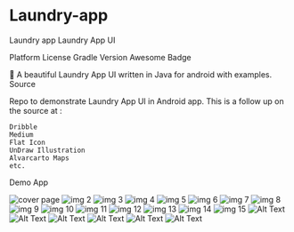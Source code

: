 # Laundry-app
Laundry app
Laundry App UI

Platform License Gradle Version Awesome Badge

🛁 A beautiful Laundry App UI written in Java for android with examples.
Source

Repo to demonstrate Laundry App UI in Android app. This is a follow up on the source at :

    Dribble
    Medium
    Flat Icon
    UnDraw Illustration
    Alvarcarto Maps
    etc.

Demo App

<img src="https://i.imgur.com/EMFsL6f.png" alt="cover page"> <img src="https://i.imgur.com/OfFdeWj.png" alt="img 2"> <img src="https://i.imgur.com/jkjolNg.png" alt="img 3"> <img src="https://i.imgur.com/f4PhePL.png" alt="img 4"> <img src="https://i.imgur.com/OSJcfxT.png" alt="img 5"> <img src="https://i.imgur.com/jy9nJQ9.png" alt="img 6"> <img src="https://i.imgur.com/mkAgn3I.png" alt="img 7"> <img src="https://i.imgur.com/2myZOW0.png" alt="img 8"> <img src="https://i.imgur.com/Pzr9AWB.png" alt="img 9"> <img src="https://i.imgur.com/2qkBVvn.png" alt="img 10"> <img src="https://i.imgur.com/Ju2geUC.png" alt="img 11"> <img src="https://i.imgur.com/xIc9lsu.png" alt="img 12"> <img src="https://i.imgur.com/LJJdE5u.png" alt="img 13"> <img src="https://i.imgur.com/3c7mVpJ.png" alt="img 14"> <img src="https://i.imgur.com/krjjd3Q.png" alt="img 15"> <img src="" alt="Alt Text"> <img src="" alt="Alt Text"> <img src="" alt="Alt Text"> <img src="" alt="Alt Text"> <img src="" alt="Alt Text"> <img src="" alt="Alt Text">
